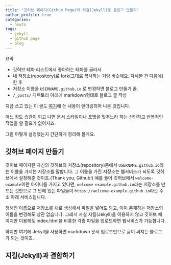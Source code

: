 ```yaml
---
title: "깃허브 페이지(Github Page)와 지킬(Jekyll)로 블로그 만들기"
author_profile: true
categories:
  - howto
tags:
  - jekyll
  - github page
  - blog
---
```


요약
- 깃허브 테마 리스트에서 좋아하는 테마를 골라서
- 내 저장소(repository)로 fork(그대로 복사하는 거랑 비슷해요. 자세한 건 다음에)한 후
- 저장소 이름을 `USERNAME.github.io` 로 변경하면 블로그 만들기 끝.
- `/_posts/` 디렉토리 아래에 markdown형태로 블로그 글 작성

지금 쓰고 있는 이 글도 [여기](https://raw.githubusercontent.com/inspired-edward/inspired-edward.github.io/master/_posts/2017-07-24-how-to-blog.md)에 쓴 내용이 렌더링되어 나온 것입니다.

어느 정도 습관이 되고 나면 문서 스타일이나 포맷을 맞추느라 하는 산만하고 반복적인 작업을 할 필요가 없어지죠.

그럼 어떻게 설정했는지 간단하게 정리해 볼게요.

깃허브 페이지 만들기
--------------

깃허브 페이지란 자신의 깃허브의 저장소(repository)중에서 `USERNAME.github.io`라는 이름을 가지는 저장소를 말합니다.
그 이름을 가진 저장소는 웹서비스가 되도록 깃허브에서 설정해준 것이죠.(Thank you, Github!)
예를 들어 깃허브에서 `welcome-example`이란 아이디를 가지고 있다면, `welcome-example.github.io`라는 저장소를 만드는 것만으로 그 안에 있는 파일들이 `https://welcome-example.github.io`라는 주소 아래 서비스됩니다.

정해진 이름으로 저장소를 새로 생성해서 파일을 넣어도 되고, 이미 존재하는 저장소의 이름을 변경해도 상관 없습니다.
그래서 사실 지킬(Jekyll)을 이용하지 않고 깃허브 페이지만 이용해도 index.html을 비롯한 각종 파일을 업로드하면 웹서비스가 가능합니다.

하지만 여기에 Jekyll을 사용하면 markdown 문서 업로드만으로 글이 써지는 블로그가 되는 것이죠.

지킬(Jekyll)과 결합하기
------------------


